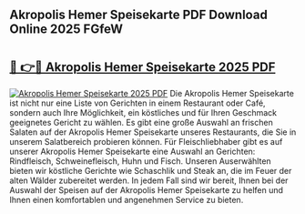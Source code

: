 ## Akropolis Hemer Speisekarte PDF Download Online 2025 FGfeW

# <h2><a href="http://gcebow9.nevu.top/?p=Akropolis+Hemer+Speisekarte">🔗 👉🔴 Akropolis Hemer Speisekarte 2025 PDF</a></h2>

[![Akropolis Hemer Speisekarte 2025 PDF](https://i.imgur.com/dBaPXMq.png)](http://gcebow9.nevu.top/?p=Akropolis+Hemer+Speisekarte)
Die Akropolis Hemer Speisekarte ist nicht nur eine Liste von Gerichten in einem Restaurant oder Café, sondern auch Ihre Möglichkeit, ein köstliches und für Ihren Geschmack geeignetes Gericht zu wählen. Es gibt eine große Auswahl an frischen Salaten auf der Akropolis Hemer Speisekarte unseres Restaurants, die Sie in unserem Salatbereich probieren können. Für Fleischliebhaber gibt es auf unserer Akropolis Hemer Speisekarte eine Auswahl an Gerichten: Rindfleisch, Schweinefleisch, Huhn und Fisch. Unseren Auserwählten bieten wir köstliche Gerichte wie Schaschlik und Steak an, die im Feuer der alten Wälder zubereitet werden. In jedem Fall sind wir bereit, Ihnen bei der Auswahl der Speisen auf der Akropolis Hemer Speisekarte zu helfen und Ihnen einen komfortablen und angenehmen Service zu bieten.
